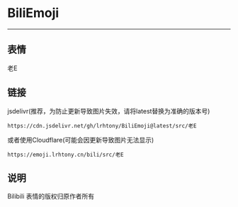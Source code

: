 # BiliEmoji
---
## 表情
老E
## 链接
jsdelivr(推荐，为防止更新导致图片失效，请将latest替换为准确的版本号)
```
https://cdn.jsdelivr.net/gh/lrhtony/BiliEmoji@latest/src/老E
```
或者使用Cloudflare(可能会因更新导致图片无法显示)
```
https://emoji.lrhtony.cn/bili/src/老E
```
## 说明
Bilibili 表情的版权归原作者所有
